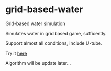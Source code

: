 # grid-based-water
Grid-based water simulation

Simulates water in grid based game, sufficently.

Support almost all conditions, include U-tube.

Try it [here](http://lolwen.tk/g/grid-based-water-simulation/)

Algorithm will be update later...
